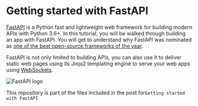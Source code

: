 # Getting started with FastAPI

[FastAPI](https://fastapi.tiangolo.com/) is a Python fast and lightweight web framework for building modern APIs with Python 3.6+. In this tutorial, you will be walked through building an app with FastAPI. You will get to understand why FastAPI was nominated as [one of the best open-source frameworks of the year](https://twitter.com/fastapi/status/1451217908856758275).

FastAPI is not only limited to building APIs, you can also use it to deliver static web pages using its Jinja2 templating engine to serve your web apps using [WebSockets](https://www.geeksforgeeks.org/what-is-web-socket-and-how-it-is-different-from-the-http/).

![FastAPI logo](https://user-images.githubusercontent.com/24845008/186367355-5dd90410-c75f-4cbc-8988-45166219ef71.png)

This repository is part of the files included in the post for`Getting started with FastAPI`
